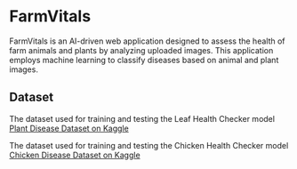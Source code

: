 # FarmVitals

FarmVitals is an AI-driven web application designed to assess the health of farm animals and plants by analyzing uploaded images. This application employs machine learning to classify diseases based on animal and plant images.

## Dataset

The dataset used for training and testing the Leaf Health Checker model [Plant Disease Dataset on Kaggle](https://www.kaggle.com/datasets/vasanthkumar14/plant-disease)

The dataset used for training and testing the Chicken Health Checker model [Chicken Disease Dataset on Kaggle](https://www.kaggle.com/datasets/sadmansakibmahi/chicken-diseases-classification-and-treatment/data)

